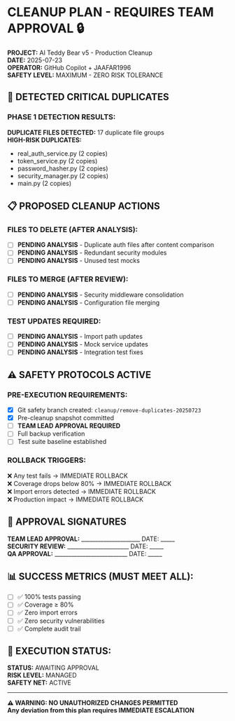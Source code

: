 # CLEANUP PLAN - REQUIRES TEAM APPROVAL 🔒

**PROJECT:** AI Teddy Bear v5 - Production Cleanup  
**DATE:** 2025-07-23  
**OPERATOR:** GitHub Copilot + JAAFAR1996  
**SAFETY LEVEL:** MAXIMUM - ZERO RISK TOLERANCE  

## 🚨 DETECTED CRITICAL DUPLICATES

### PHASE 1 DETECTION RESULTS:
**DUPLICATE FILES DETECTED:** 17 duplicate file groups  
**HIGH-RISK DUPLICATES:**
- real_auth_service.py (2 copies)
- token_service.py (2 copies) 
- password_hasher.py (2 copies)
- security_manager.py (2 copies)
- main.py (2 copies)

## 📋 PROPOSED CLEANUP ACTIONS

### FILES TO DELETE (AFTER ANALYSIS):
- [ ] **PENDING ANALYSIS** - Duplicate auth files after content comparison
- [ ] **PENDING ANALYSIS** - Redundant security modules  
- [ ] **PENDING ANALYSIS** - Unused test mocks

### FILES TO MERGE (AFTER REVIEW):
- [ ] **PENDING ANALYSIS** - Security middleware consolidation
- [ ] **PENDING ANALYSIS** - Configuration file merging

### TEST UPDATES REQUIRED:
- [ ] **PENDING ANALYSIS** - Import path updates
- [ ] **PENDING ANALYSIS** - Mock service updates
- [ ] **PENDING ANALYSIS** - Integration test fixes

## ⚠️ SAFETY PROTOCOLS ACTIVE

### PRE-EXECUTION REQUIREMENTS:
- [x] Git safety branch created: `cleanup/remove-duplicates-20250723`  
- [x] Pre-cleanup snapshot committed  
- [ ] **TEAM LEAD APPROVAL REQUIRED**  
- [ ] Full backup verification  
- [ ] Test suite baseline established  

### ROLLBACK TRIGGERS:
❌ Any test fails → IMMEDIATE ROLLBACK  
❌ Coverage drops below 80% → IMMEDIATE ROLLBACK  
❌ Import errors detected → IMMEDIATE ROLLBACK  
❌ Production impact → IMMEDIATE ROLLBACK  

## 🔐 APPROVAL SIGNATURES

**TEAM LEAD APPROVAL:** _____________________ DATE: _____  
**SECURITY REVIEW:** ______________________ DATE: _____  
**QA APPROVAL:** __________________________ DATE: _____  

## 📊 SUCCESS METRICS (MUST MEET ALL):
- [ ] ✅ 100% tests passing  
- [ ] ✅ Coverage ≥ 80%  
- [ ] ✅ Zero import errors  
- [ ] ✅ Zero security vulnerabilities  
- [ ] ✅ Complete audit trail  

## 🚀 EXECUTION STATUS:
**STATUS:** AWAITING APPROVAL  
**RISK LEVEL:** MANAGED  
**SAFETY NET:** ACTIVE  

---
**⚠️ WARNING: NO UNAUTHORIZED CHANGES PERMITTED**  
**Any deviation from this plan requires IMMEDIATE ESCALATION**

